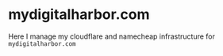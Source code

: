 # mydigitalharbor.com

Here I manage my cloudflare and namecheap infrastructure for `mydigitalharbor.com`
